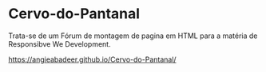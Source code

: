 # Cervo-do-Pantanal
Trata-se de um Fórum de montagem de pagina em HTML para a matéria de Responsibve We Development.

https://angieabadeer.github.io/Cervo-do-Pantanal/
